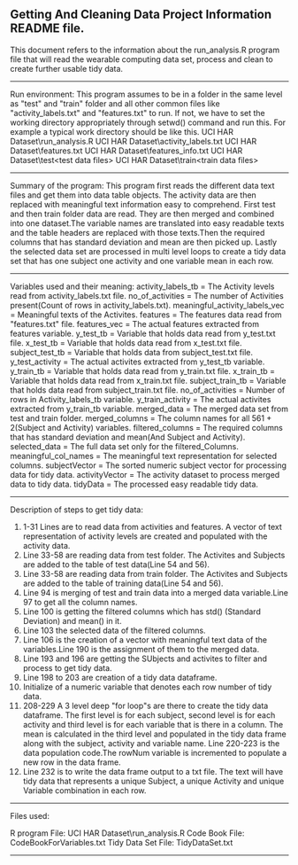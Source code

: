 Getting And Cleaning Data Project Information README file.
---------------------------------------------------------------------------------

This document refers to the information about the run_analysis.R program file that
will read the wearable computing data set, process and clean to create further 
usable tidy data.

----------------------------------------------------------------------------------
Run environment:
This program assumes to be in a folder in the same level as "test" and
"train" folder and all other common files like "activity_labels.txt"
and "features.txt" to run. If not, we have to set the working directory
appropriately through setwd() command and run this.
For example a typical work directory should be like this.
UCI HAR Dataset\run_analysis.R
UCI HAR Dataset\activity_labels.txt
UCI HAR Dataset\features.txt
UCI HAR Dataset\features_info.txt
UCI HAR Dataset\test<folder>\<test data files>
UCI HAR Dataset\train<folder>\<train data files>

----------------------------------------------------------------------------------
Summary of the program:
This program first reads the different data text files and get them into data table
objects. The activity data are then replaced with meaningful text information easy
to comprehend. First test and then train folder data are read. They are then merged
and combined into one dataset.The variable names are translated into easy readable
texts and the table headers are replaced with those texts.Then the required columns
that has standard deviation and mean are then picked up. Lastly the selected data
set are processed in multi level loops to create a tidy data set that has one subject
one activity and one variable mean in each row.

-------------------------------------------------------------------------------------
Variables used and their meaning:
activity_labels_tb = The Activity levels read from activity_labels.txt file.
no_of_activities = The number of Activities present(Count of rows in activity_labels.txt).
meaningful_activity_labels_vec = Meaningful texts of the Activites.
features = The features data read from "features.txt" file.
features_vec = The actual features extracted from features variable.
y_test_tb = Variable that holds data read from y_test.txt file.
x_test_tb = Variable that holds data read from x_test.txt file.
subject_test_tb = Variable that holds data from subject_test.txt file.
y_test_activity = The actual activites extracted from y_test_tb variable.
y_train_tb = Variable that holds data read from y_train.txt file.
x_train_tb = Variable that holds data read from x_train.txt file.
subject_train_tb = Variable that holds data read from subject_train.txt file.
no_of_activities = Number of rows in Activity_labels_tb variable.
y_train_activity = The actual activites extracted from y_train_tb variable.
merged_data = The merged data set from test and train folder.
merged_columns = The column names for all 561 + 2(Subject and Activity) variables.
filtered_columns = The required columns that has standard deviation and mean(And Subject and Activity).
selected_data = The full data set only for the filtered_Columns.
meaningful_col_names = The meaningful text representation for selected columns.
subjectVector = The sorted numeric subject vector for processing data for tidy data. 
activityVector = The activity dataset to process merged data to tidy data.
tidyData = The processed easy readable tidy data.

---------------------------------------------------------------------------------------

Description of steps to get tidy data:
1. 1-31 Lines are to read data from activities and features. A vector of text representation
of activity levels are created and populated with the activity data.
2. Line 33-58 are reading data from test folder. The Activites and Subjects are added to the
table of test data(Line 54 and 56).
3. Line 33-58 are reading data from train folder. The Activites and Subjects are added to the
table of training data(Line 54 and 56).
4. Line 94 is merging of test and train data into a merged data variable.Line 97 to get all the
column names.
5. Line 100 is getting the filtered columns which has std() (Standard Deviation) and mean()
in it.
6. Line 103 the selected data of the filtered columns.
7. Line 106 is the creation of a vector with meaningful text data of the variables.Line 190 is the
assignment of them to the merged data.
8. Line 193 and 196 are getting the SUbjects and activites to filter and process to get tidy data.
9. Line 198 to 203 are creation of a tidy data dataframe.
10. Initialize of a numeric variable that denotes each row number of tidy data.
11. 208-229 A 3 level deep "for loop"s are there to create the tidy data dataframe. 
The first level is for each subject, second level is for each activity and third level is for 
each variable that is there in a column. The mean is calculated in the third level and 
populated in the tidy data frame along with the subject, activity and variable name. 
Line 220-223 is the data population code.The rowNum variable is incremented to populate a new
row in the data frame.
12. Line 232 is to write the data frame output to a txt file. The text will have tidy data
that represents a unique Subject, a unique Activity and unique Variable combination in each row.

-----------------------------------------------------------------------------------------------

Files used:

R program File: UCI HAR Dataset\run_analysis.R
Code Book File: CodeBookForVariables.txt
Tidy Data Set File: TidyDataSet.txt

------------------------------------------------------------------------------------------------